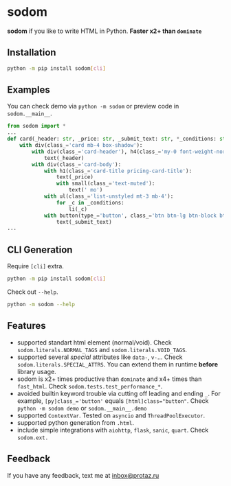 # sodom
__sodom__ if you like to write HTML in Python. __Faster x2+ than `dominate`__
## Installation
```bash
python -m pip install sodom[cli]
```

## Examples
You can check demo via `python -m sodom` or preview code in `sodom.__main__`.
```python
from sodom import *
...
def card(_header: str, _price: str, _submit_text: str, *_conditions: str):
    with div(class_='card mb-4 box-shadow'):
        with div(class_='card-header'), h4(class_='my-0 font-weight-normal'):
            text(_header)
        with div(class_='card-body'):
            with h1(class_='card-title pricing-card-title'):
                text(_price)
                with small(class_='text-muted'):
                    text(' mo')
            with ul(class_='list-unstyled mt-3 mb-4'):
                for _c in _conditions:
                    li(_c)
            with button(type_='button', class_='btn btn-lg btn-block btn-primary'):
                text(_submit_text)
...
```

## CLI Generation
Require `[cli]` extra.
```bash
python -m pip install sodom[cli]
```
Check out `--help`.
```bash
python -m sodom --help
```

## Features
- supported standart html element (normal/void). Check `sodom.literals.NORMAL_TAGS` and `sodom.literals.VOID_TAGS`.
- supported several _special_ attributes like `data-`, `v-`... Check `sodom.literals.SPECIAL_ATTRS`. You can extend them in runtime __before__ library usage.
- sodom is x2+ times productive than `dominate` and x4+ times than `fast_html`. Check `sodom.tests.test_performance_*`.
- avoided builtin keyword trouble via cutting off leading and ending `_`. For example, `[py]class_='button'` equals `[html]class="button"`. Check `python -m sodom demo` or `sodom.__main__.demo`
- supported `ContextVar`. Tested on `asyncio` and `ThreadPoolExecutor`.
- supported python generation from `.html`.
- include simple integrations with `aiohttp`, `flask`, `sanic`, `quart`. Check `sodom.ext.`

## Feedback

If you have any feedback, text me at inbox@protaz.ru
